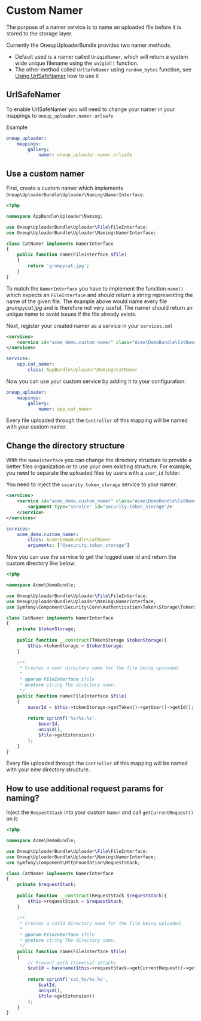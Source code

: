 Custom Namer
============

The purpose of a namer service is to name an uploaded file before it is stored to the storage layer.

Currently the OneupUploaderBundle provides two namer methods.
- Default used is a namer called `UniqidNamer`, which will return a system wide unique filename using the `uniqid()` function.
- The other method called `UrlSafeNamer` using `random_bytes` function, see [Using UrlSafeNamer](#urlsafenamer) how to use it

## UrlSafeNamer

To enable UrlSafeNamer you will need to change your namer in your mappings to `oneup_uploader.namer.urlsafe`

Example

```yml
oneup_uploader:
    mappings:
        gallery:
            namer: oneup_uploader.namer.urlsafe
```

## Use a custom namer

First, create a custom namer which implements ```Oneup\UploaderBundle\Uploader\Naming\NamerInterface```.

```php
<?php

namespace AppBundle\Uploader\Naming;

use Oneup\UploaderBundle\Uploader\File\FileInterface;
use Oneup\UploaderBundle\Uploader\Naming\NamerInterface;

class CatNamer implements NamerInterface
{
    public function name(FileInterface $file)
    {
        return 'grumpycat.jpg';
    }
}
```

To match the `NamerInterface` you have to implement the function `name()` which expects an `FileInterface` and should return a string representing the name of the given file. The example above would name every file _grumpycat.jpg_ and is therefore not very useful. The namer should return an unique name to avoid issues if the file already exists.

Next, register your created namer as a service in your `services.xml`

```xml
<services>
    <service id="acme_demo.custom_namer" class="Acme\DemoBundle\CatNamer" />
</services>
```

```yml
services:
    app.cat_namer:
        class: AppBundle\Uploader\Naming\CatNamer
```

Now you can use your custom service by adding it to your configuration:

```yml
oneup_uploader:
    mappings:
        gallery:
            namer: app.cat_namer
```

Every file uploaded through the `Controller` of this mapping will be named with your custom namer.

## Change the directory structure

With the `NameInterface` you can change the directory structure to provide a better files organization or to use your own existing structure. For example, you need to separate the uploaded files by users with a `user_id` folder.

You need to inject the `security.token_storage` service to your namer.

```xml
<services>
    <service id="acme_demo.custom_namer" class="Acme\DemoBundle\CatNamer">
        <argument type="service" id="security.token_storage"/>
    </service>
</services>
```

```yml
services:
    acme_demo.custom_namer:
        class: Acme\DemoBundle\CatNamer
        arguments: ["@security.token_storage"]
```

Now you can use the service to get the logged user id and return the custom directory like below:

```php
<?php

namespace Acme\DemoBundle;

use Oneup\UploaderBundle\Uploader\File\FileInterface;
use Oneup\UploaderBundle\Uploader\Naming\NamerInterface;
use Symfony\Component\Security\Core\Authentication\Token\Storage\TokenStorage;

class CatNamer implements NamerInterface
{
    private $tokenStorage;
    
    public function __construct(TokenStorage $tokenStorage){
        $this->tokenStorage = $tokenStorage;
    }
    
    /**
     * Creates a user directory name for the file being uploaded.
     *
     * @param FileInterface $file
     * @return string The directory name.
     */
    public function name(FileInterface $file)
    {
        $userId = $this->tokenStorage->getToken()->getUser()->getId();
        
        return sprintf('%s/%s.%s',
            $userId,
            uniqid(),
            $file->getExtension()
        );
    }
}
```
Every file uploaded through the `Controller` of this mapping will be named with your new directory structure.

## How to use additional request params for naming?

Inject the `RequestStack` into your custom `Namer` and call `getCurrentRequest()` on it:

```php
<?php

namespace Acme\DemoBundle;

use Oneup\UploaderBundle\Uploader\File\FileInterface;
use Oneup\UploaderBundle\Uploader\Naming\NamerInterface;
use Symfony\Component\HttpFoundation\RequestStack;

class CatNamer implements NamerInterface
{
    private $requestStack;
    
    public function __construct(RequestStack $requestStack){
        $this->requestStack = $requestStack;
    }
    
    /**
     * Creates a catId directory name for the file being uploaded.
     *
     * @param FileInterface $file
     * @return string The directory name.
     */
    public function name(FileInterface $file)
    {
        // Prevent path traversal attacks
        $catId = basename($this->requestStack->getCurrentRequest()->get('catId'))
        
        return sprintf('cat_%s/%s.%s',
            $catId,
            uniqid(),
            $file->getExtension()
        );
    }
}
```
